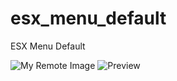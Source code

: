 # esx_menu_default
ESX Menu Default



![My Remote Image](https://imgur.com/Nen6KXz)
![Preview](https://imgur.com/Nen6KXz)
